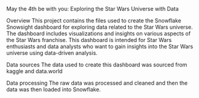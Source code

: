 May the 4th be with you: Exploring the Star Wars Universe with Data

Overview
This project contains the files used to create the Snowflake Snowsight dashboard for exploring data related to the Star Wars universe. 
The dashboard includes visualizations and insights on various aspects of the Star Wars franchise.
This dashboard is intended for Star Wars enthusiasts and data analysts who want to gain insights into the Star Wars universe using data-driven analysis.

Data sources
The data used to create this dashboard was sourced from kaggle and data.world

Data processing
The raw data was processed and cleaned and then the data was then loaded into Snowflake.









